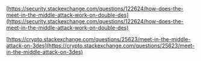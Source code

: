 [https://security.stackexchange.com/questions/122624/how-does-the-meet-in-the-middle-attack-work-on-double-des](https://security.stackexchange.com/questions/122624/how-does-the-meet-in-the-middle-attack-work-on-double-des)

[https://crypto.stackexchange.com/questions/25623/meet-in-the-middle-attack-on-3des](https://crypto.stackexchange.com/questions/25623/meet-in-the-middle-attack-on-3des)

